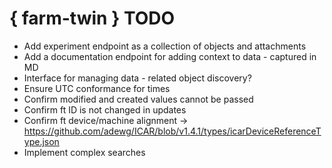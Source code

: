 # { farm-twin } TODO #

- Add experiment endpoint as a collection of objects and attachments
- Add a documentation endpoint for adding context to data - captured in MD
- Interface for managing data - related object discovery?
- Ensure UTC conformance for times
- Confirm modified and created values cannot be passed
- Confirm ft ID is not changed in updates
- Confirm ft device/machine alignment -> https://github.com/adewg/ICAR/blob/v1.4.1/types/icarDeviceReferenceType.json
- Implement complex searches
